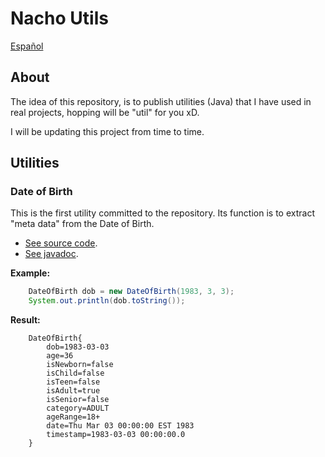 # Nacho Utils

[Español](README_ES.md)

## About

The idea of this repository, is to publish utilities (Java) 
that I have used in real projects, hopping will be "util" for you xD.

I will be updating this project from time to time.
 
## Utilities
 
### Date of Birth
This is the first utility committed to the repository.
Its function is to extract "meta data" from the Date of Birth.
 
* [See source code](src/main/mx/com/nacho/utils/DateOfBirth.java).
* [See javadoc](https://iasandoval.github.io/nacho-utils/mx/com/nacho/utils/DateOfBirth.html).

 
 **Example:**
 ```java
     DateOfBirth dob = new DateOfBirth(1983, 3, 3);
     System.out.println(dob.toString());
 ``` 
 
 **Result:**
 ```
     DateOfBirth{
         dob=1983-03-03
         age=36
         isNewborn=false
         isChild=false
         isTeen=false
         isAdult=true
         isSenior=false
         category=ADULT
         ageRange=18+
         date=Thu Mar 03 00:00:00 EST 1983
         timestamp=1983-03-03 00:00:00.0
     }
 ```
 
